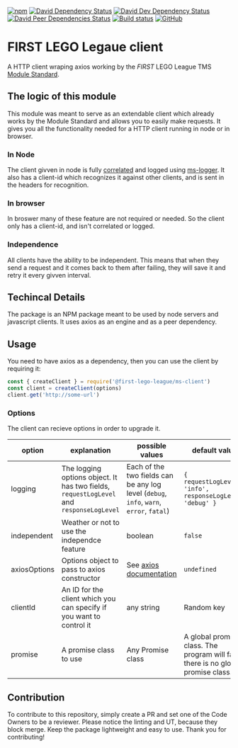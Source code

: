 [![npm](https://img.shields.io/npm/v/@first-lego-league/ms-client.svg)](https://www.npmjs.com/package/@first-lego-league/ms-client)
[![David Dependency Status](https://david-dm.org/FirstLegoLeague/ms-client.svg)](https://david-dm.org/FirstLegoLeague/ms-client)
[![David Dev Dependency Status](https://david-dm.org/FirstLegoLeague/ms-client/dev-status.svg)](https://david-dm.org/FirstLegoLeague/ms-client#info=devDependencies)
[![David Peer Dependencies Status](https://david-dm.org/FirstLegoLeague/ms-client/peer-status.svg)](https://david-dm.org/FirstLegoLeague/ms-client?type=peer)
[![Build status](https://ci.appveyor.com/api/projects/status/hppjrcyredan0xpd/branch/master?svg=true)](https://ci.appveyor.com/project/2roy999/ms-client/branch/master)
[![GitHub](https://img.shields.io/github/license/FirstLegoLeague/ms-client.svg)](https://github.com/FirstLegoLeague/ms-client/blob/master/LICENSE)

# FIRST LEGO Legaue client
A HTTP client wraping axios working by the _FIRST_ LEGO League TMS [Module Standard](https://github.com/FirstLegoLeagueIL/architecture/blob/master/module-standard/v1.0-SNAPSHOT.md#log-messages).

## The logic of this module
This module was meant to serve as an extendable client which already works by the Module Standard and allows you to easily make requests.
It gives you all the functionality needed for a HTTP client running in node or in browser.

### In Node
The client givven in node is fully [correlated](https://github.com/FirstLegoLeague/architecture/blob/master/module-standard/v1.0-SNAPSHOT.md#cross-module-correlations) and logged using [ms-logger](https://www.npmjs.com/package/@first-lego-league/ms-logger). It also has a client-id which recognizes it against other clients, and is sent in the headers for recognition.

### In browser
In broswer many of these feature are not required or needed. So the client only has a client-id, and isn't correlated or logged.

### Independence
All clients have the ability to be independent. This means that when they send a request and it comes back to them after failing, they will save it and retry it every givven interval.

## Techincal Details
The package is an NPM package meant to be used by node servers and javascript clients. It uses axios as an engine and as a peer dependency.

## Usage
You need to have axios as a dependency, then you can use the client by requiring it:
```javascript
const { createClient } = require('@first-lego-league/ms-client')
const client = createClient(options)
client.get('http://some-url')
```

### Options
The client can recieve options in order to upgrade it.

|option|explanation|possible values|default value|
|---|---|---|---|
|logging| The logging options object. It has two fields, `requestLogLevel` and `responseLogLevel`|Each of the two fields can be any log level (`debug`, `info`, `warn`, `error`, `fatal`)|`{ requestLogLevel: 'info', responseLogLevel: 'debug' }`|
|independent|Weather or not to use the independce feature|boolean|`false`|
|axiosOptions|Options object to pass to axios constructor|See [axios documentation](https://www.npmjs.com/package/axios)|`undefined`|
|clientId|An ID for the client which you can specify if you want to control it|any string|Random key|
|promise|A promise class to use|Any Promise class|A global promise class. The program will fail if there is no global promise class.|


## Contribution
To contribute to this repository, simply create a PR and set one of the Code Owners to be a reviewer.
Please notice the linting and UT, because they block merge.
Keep the package lightweight and easy to use.
Thank you for contributing!
